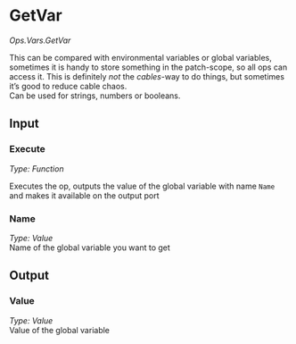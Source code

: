 # GetVar

*Ops.Vars.GetVar*    

This can be compared with environmental variables or global variables, sometimes it is handy to store something in the patch-scope, so all ops can access it. This is definitely *not* the *cables*-way to do things, but sometimes it’s good to reduce cable chaos.  
Can be used for strings, numbers or booleans.

## Input

### Execute

*Type: Function*  

Executes the op, outputs the value of the global variable with name `Name` and makes it available on the output port

### Name

*Type: Value*  
Name of the global variable you want to get

## Output

### Value

*Type: Value*  
Value of the global variable